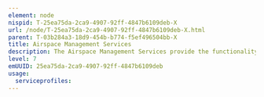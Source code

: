 ```yaml
---
element: node
nispid: T-25ea75da-2ca9-4907-92ff-4847b6109deb-X
url: /node/T-25ea75da-2ca9-4907-92ff-4847b6109deb-X.html
parent: T-03b284a3-18d9-454b-b774-f5ef496504bb-X
title: Airspace Management Services
description: The Airspace Management Services provide the functionality for allocation, management and deconfliction of the air space by implementing, specifying and providing guidance on Fire Support Control Measures (FSCMs) and Airspace Control Means (ACMs).
level: 7
emUUID: 25ea75da-2ca9-4907-92ff-4847b6109deb
usage:
  serviceprofiles:
---
```

